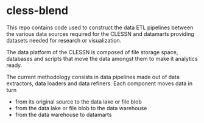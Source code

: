 # cless-blend
This repo contains code used to construct the data ETL pipelines between the various data sources required for the CLESSN and datamarts providing datasets needed for research or visualization.

The data platform of the CLESSN is composed of file storage space, databases and scripts that move the data amongst them to make it analytics ready.

The current methodology consists in data pipelines made out of data extractors, data loaders and data refiners.  Each component moves data in turn 
* from its original source to the data lake or file blob
* from the data lake or file blob to the data warehouse 
* from the data warehouse to datamarts 

